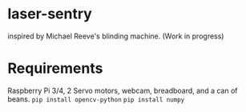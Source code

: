 # laser-sentry
inspired by Michael Reeve's blinding machine. (Work in progress) 
# Requirements
Raspberry Pi 3/4, 2 Servo motors, webcam, breadboard, and a can of beans.
```pip install opencv-python```
```pip install numpy```
